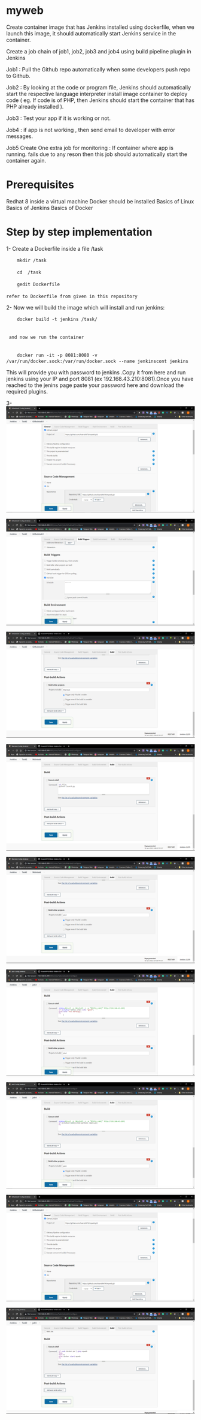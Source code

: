# myweb


 Create container image that has Jenkins installed using dockerfile, when we launch this image, it should automatically start Jenkins service in the container.

 Create a job chain of job1, job2, job3 and job4 using build pipeline plugin in Jenkins

 Job1 : Pull the Github repo automatically when some developers push repo to Github.

 Job2 : By looking at the code or program file, Jenkins should automatically start the respective language interpreter install image container to deploy code ( eg. If code is of PHP, then Jenkins should start the container that has PHP already installed ).

 Job3 : Test your app if it is working or not.

 Job4 : if app is not working , then send email to developer with error messages.

 Job5 Create One extra job for monitoring : If container where app is running. fails due to any reson then this job should automatically start the container again.
 
 
 
# Prerequisites

Redhat 8 inside a virtual machine
Docker should be installed
Basics of Linux
Basics of Jenkins
Basics of Docker


# Step by step implementation

1- Create a Dockerfile inside a file /task

        
        mkdir /task
        
        cd  /task
        
        gedit Dockerfile
        
    refer to Dockerfile from given in this repository
    

2-   Now we will build the image which will install and run jenkins:
        
        docker build -t jenkins /task/


     and now we run the container
        
        
        docker run -it -p 8081:8080 -v /var/run/docker.sock:/var/run/docker.sock --name jenkinscont jenkins
        
        
        
   This will provide you with password to jenkins .Copy it from here and run jenkins using your IP and port 8081 (ex 192.168.43.210:8081).Once you have reached to the jenins page paste your password here and download the required plugins.
   
   
 3- ![alt text](https://github.com/Avanish474/myweb/blob/master/job1-1.png)
 
     
   ![alt text](https://github.com/Avanish474/myweb/blob/master/job1-2.png)
   
   ![alt text](https://github.com/Avanish474/myweb/blob/master/job1-3.png)
   
   ![alt text](https://github.com/Avanish474/myweb/blob/master/job2-1.png)
   
   ![alt text](https://github.com/Avanish474/myweb/blob/master/job2-3.png)
   
   ![alt text](https://github.com/Avanish474/myweb/blob/master/job3.png)
   
   ![alt text](https://github.com/Avanish474/myweb/blob/master/job4.png)
   
   
   ![alt text](https://github.com/Avanish474/myweb/blob/master/job1-1.png)
   
   
   ![alt text](https://github.com/Avanish474/myweb/blob/master/job5.png)
   
  
